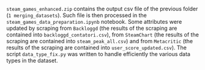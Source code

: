 `steam_games_enhanced.zip` contains the output csv file of the previous folder (`1 merging_datasets`). Such file is then processed in the `steam_games_data_preparation.ipynb` notebook. Some attributes were updated by scraping from `Backloggd` (the results of the scraping are contained into `backloggd_contatori.csv`), from `SteamChart` (the results of the scraping are contained into `steam_peak_all.csv`) and from `Metacritic` (the results of the scraping are contained into `user_score_updated.csv`).
The script `data_type_fix.py` was written to handle efficiently the various data types in the dataset.
